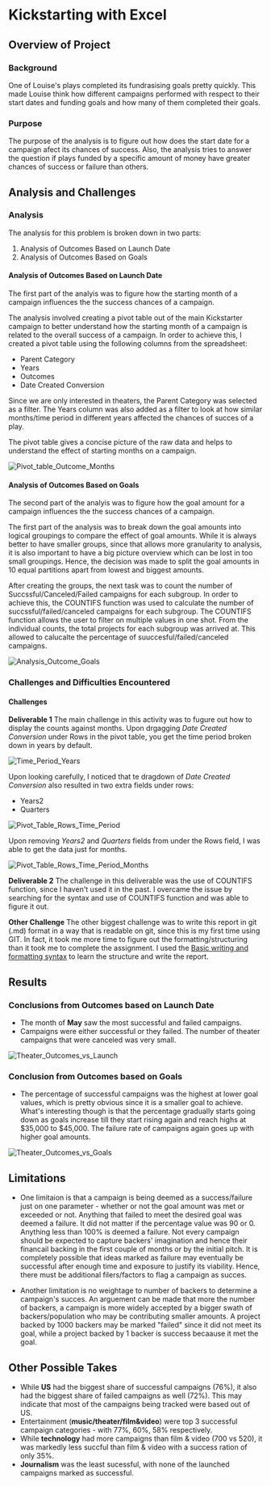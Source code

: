 # Kickstarting with Excel

## Overview of Project

### Background
One of Louise's plays completed its fundrasising goals pretty quickly. This made Louise think how different campaigns performed with respect to their start dates and funding goals and how many of them completed their goals. 

### Purpose
The purpose of the analysis is to figure out how does the start date for a campaign afect its chances of success. Also, the analysis tries to answer the question if plays funded by a specific amount of money have greater chances of success or failure than others.

## Analysis and Challenges

### Analysis
The analysis for this problem is broken down in two parts:

1. Analysis of Outcomes Based on Launch Date
2. Analysis of Outcomes Based on Goals
 
#### Analysis of Outcomes Based on Launch Date
The first part of the analyis was to figure how the starting month of a campaign influences the the success chances of a campaign.

The analysis involved creating a pivot table out of the main Kickstarter campaign to better understand how the starting month of a campaign is related to the overall success of a campaign. In order to achieve this, I created a pivot table using the following columns from the spreadsheet:
- Parent Category
- Years
- Outcomes
- Date Created Conversion

Since we are only interested in theaters, the Parent Category was selected as a filter. The Years column was also added as a filter to look at how similar months/time period in different years affected the chances of succes of a play.

The pivot table gives a concise picture of the raw data and helps to understand the effect of starting months on a campaign.

![Pivot_table_Outcome_Months](https://github.com/abhi82git/kickstarter-analysis1/blob/512ac5d95ac33fa17a907a909a4070d575018f62/Pivot_Putcomes_Months.png)

#### Analysis of Outcomes Based on Goals
The second part of the analyis was to figure how the goal amount for a campaign influences the the success chances of a campaign.

The first part of the analysis was to break down the goal amounts into logical groupings to compare the effect of goal amounts. While it is always better to have smaller groups, since that allows more granularity to analysis, it is also important to have a big picture overview which can be lost in too small groupings. Hence, the decision was made to split the goal amounts in 10 equal partitions apart from lowest and biggest amounts.

After creating the groups, the next task was to count the number of Succssful/Canceled/Failed campaigns for each subgroup. In order to achieve this, the COUNTIFS function was used to calculate the number of succssful/failed/canceled campaigns for each subgroup. The COUNTIFS function allows the user to filter on multiple values in one shot. From the individual counts, the total projects for each subgroup was arrived at. This allowed to calucalte the percentage of suuccesful/failed/canceled campaigns. 

![Analysis_Outcome_Goals](https://github.com/abhi82git/kickstarter-analysis1/blob/2d51fadb4ce99f2d352fd41b05c5046cf5bb77a1/Analysis_Outcomes_Goals.png)

### Challenges and Difficulties Encountered

#### Challenges
**Deliverable 1**
The main challenge in this activity was to fugure out how to display the counts against months. Upon drgagging *Date Created Conversion* under Rows in the pivot table, you get the time period broken down in years by default.

![Time_Period_Years](https://github.com/abhi82git/kickstarter-analysis1/blob/6ef48c9f5e61281b3b66e4081b991bcfa90d2d48/Time_Period_Years.png)

Upon looking carefully, I noticed that te dragdown of *Date Created Conversion* also resulted in two extra fields under rows:
  - Years2
  - Quarters

![Pivot_Table_Rows_Time_Period](https://github.com/abhi82git/kickstarter-analysis1/blob/6ef48c9f5e61281b3b66e4081b991bcfa90d2d48/Pivot_Table_Rows_Time_Period.png)

Upon removing *Years2* and *Quarters* fields from under the Rows field, I was able to get the data just for months.

![Pivot_Table_Rows_Time_Period_Months](https://github.com/abhi82git/kickstarter-analysis1/blob/6ef48c9f5e61281b3b66e4081b991bcfa90d2d48/Pivot_Table_Rows_Time_Period_Months.png)


**Deliverable 2**
The challenge in this deliverable was the use of COUNTIFS function, since I haven't used it in the past. I overcame the issue by searching for the syntax and use of COUNTIFS function and was able to figure it out.


**Other Challenge**
The other biggest challenge was to write this report in git (.md) format in a way that is readable on git, since this is my first time using GIT. In fact, it took me more time to figure out the formatting/structuring than it took me to complete the assignment. I used the [Basic writing and formatting syntax](https://docs.github.com/en/github/writing-on-github/getting-started-with-writing-and-formatting-on-github/basic-writing-and-formatting-syntax#uploading-assets) to learn the structure and write the report.


## Results

### Conclusions from Outcomes based on Launch Date

 - The month of **May** saw the most successful and failed campaigns.
 - Campaigns were either successful or they failed. The number of theater campaigns that were canceled was very small.
 
![Theater_Outcomes_vs_Launch](https://github.com/abhi82git/kickstarter-analysis1/blob/2fcb36b1ec6df8bfa5e22bb3bedd0d9d5003015c/Theater_Outcomes_vs_Launch.png)

### Conclusion from Outcomes based on Goals
- The percentage of successful campaigns was the highest at lower goal values, which is pretty obvious since it is a smaller goal to achieve. What's interesting though is that the percentage gradually starts going down as goals increase till they start rising again and reach highs at $35,000 to $45,000. The failure rate of campaigns again goes up with higher goal amounts. 

![Theater_Outcomes_vs_Goals](https://github.com/abhi82git/kickstarter-analysis1/blob/2fcb36b1ec6df8bfa5e22bb3bedd0d9d5003015c/Outcomes_vs_Goals.png)

## Limitations

- One limitaion is that a campaign is being deemed as a success/failure just on one parameter - whether or not the goal amount was met or exceeded or not. Anything that failed to meet the desired goal was deemed a failure. It did not matter if the percentage value was 90  or 0. Anything less than 100% is deemed a failure. Not every campaign should be expected to capture backers' imagination and hence their financail backing in the first couple of months or by the initial pitch. It is completely possible that ideas marked as failure may eventually be successful after enough time and exposure to justify its viability.
Hence, there must be additional filers/factors to flag a campaign as succes.

- Another limitation is no weightage to number of backers to determine a campaign's succes. An arguement can be made that more the number of backers, a campaign is more widely accepted by a bigger swath of backers/population who may be contributing smaller amounts. A project backed by 1000 backers may be marked "failed" since it did not meet its goal, while a project backed by 1 backer is success becaause it met the goal.

## Other Possible Takes

-  While **US** had the biggest share of successful campaigns (76%), it also had the biggest share of failed campaigns as well (72%). This may indicate that most of the campaigns being tracked were based out of US.
- Entertainment (**music/theater/film&video**) were top 3 successful campaign categories - with 77%, 60%, 58% respectively. 
- While **technology** had more campaigns than film & video (700 vs 520), it was markedly less succful than film & video with a success ration of only 35%.
- **Journalism** was the least sucessful, with none of the launched campaigns marked as successful.
